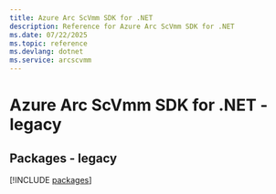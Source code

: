 ```yaml
---
title: Azure Arc ScVmm SDK for .NET
description: Reference for Azure Arc ScVmm SDK for .NET
ms.date: 07/22/2025
ms.topic: reference
ms.devlang: dotnet
ms.service: arcscvmm
---
```

# Azure Arc ScVmm SDK for .NET - legacy
## Packages - legacy
[!INCLUDE [packages](arc-scvmm-index.md)]